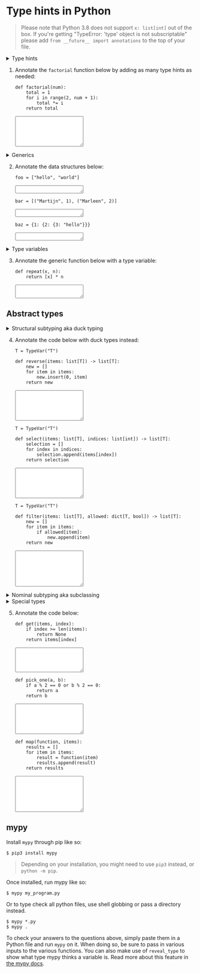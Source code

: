 # Type hints in Python

> Please note that Python 3.8 does not support `x: list[int]` out of the box. If you're getting "TypeError: 'type' object is not subscriptable" please add `from __future__ import annotations` to the top of your file.

<details markdown="1"><summary  markdown="span">Type hints</summary>
A type hint in the simplest form looks like this:

    foo: int

All this says is, the type of the variable `foo` should be an integer. Notice how there is no initial value here. This line of code does not create a variable `foo`, all it does is add a hint that `foo`, once it exists, should be an integer. That means this will raise a `NameError`:

    $ python3
    >>> foo: int
    >>> foo
    NameError: name 'foo' is not defined

It is possible to combine type hints and initialization on the same line, like so:

    foo: int = 3

That looks somewhat redundant, doesn't it? How can the _literal_ value `3` be anything else than an integer? This is where type inference kicks in. Tools will try to infer the types of variables from their use. It is quite safe to assume type inference is possible here, so probably best to just write:

    foo = 3

Type inference does have its limitations, for instance `mypy`, a popular static type checker for Python, will not do any type inference in functions without type hints. To understand why let's quickly look into function type hints. In the simplest form:

    def add(a: int, b: int) -> int:
        c = a + b
        return c

The syntax above is straightforward, use the colon (`:`) for parameter type hints, and the arrow (`->`) for the return type. Notice how the type of `c` is not annotated. It can be, but it is not needed. From the types of `a` and `b` and the `+` operation, `mypy` can infer the type of `c`. But what if we did not annotate this function. Well, in that case, `a` and `b` could be anything: `str`, `float`, `list`, you name it! This is where `mypy` draws a line, if you do not annotate a function, `mypy` will not even attempt to do type inference. Instead, all variables will be of type `Any`.

What is `Any`? Well, anything really. It is an escape hatch of sorts that provides no information. Once `Any` gets involved type checking becomes rather impossible. What is `Any + int`? `Any`.

</details>

1.  Annotate the `factorial` function below by adding as many type hints as needed:

        def factorial(num):
            total = 1
            for i in range(2, num + 1):
                total *= i
            return total

    <textarea name="form[q1]" rows="5" required=""></textarea>

<details markdown="1"><summary  markdown="span">Generics</summary>

Integers, floats, booleans and strings are primitive data types. Built into the language, they serve as building blocks for more complex data structures. For instance, you might need a `list` to store your data.

    numbers: list = [1, 2, 3]
    number = numbers.pop()

Here is the catch, the type `list` does not tell _anything_ about what is in the `list`. So really what we have here is a `list` containing `Any`. In this case, the type of `number` would be `Any` too.

A `list` is a generic data type. It can store various types, but its operation will vary based on what you store. Simply put for a `list`, if you initially store integers in the list, you will later be able to retrieve integers from that list. This can be annotated as follows:

    numbers: list[int] = [1, 2, 3]
    number = numbers.pop()

Now `numbers` is defined as a list of integers, and through that `number` will be of type `int` too.

Let's take a quick look at `dict`. Dictionaries have two types, their keys and values. This is how that can be annotated:

    grades: dict[str, int] = {"Martijn": 7, "Marleen": 8}

Tuples are an immutable data structure, once initialized it cannot be changed. So it is known upfront exactly what the type of each value in the tuple is going to be. Because of this the `tuple` type can a variable amount of generic annotations with exactly as many types as there are values. Like so:

    foo: tuple[int, float] = (7, 7.2)
    bar: tuple[int, float, str] = (8, 7.9, "hello world")
    baz: tuple[int, int, int] = (1, 2, 3)

What about nested data structures?

    stats: dict[str, tuple[int, float]] = {"Martijn": (7, 7.2), "Marleen": (8, 8.1)}

Again, in most situations `mypy` can infer the types of the variables, and it is not strictly needed to annotate each data structure for type checking. That said, especially when it comes to data structures, annotations make the code easier to understand.

</details>

2.  Annotate the data structures below:

        foo = ["hello", "world"]

    <textarea name="form[q2.1]" rows="1" required=""></textarea>

        bar = [("Martijn", 1), ("Marleen", 2)]

    <textarea name="form[q2.2]" rows="1" required=""></textarea>

        baz = {1: {2: {3: "hello"}}}

    <textarea name="form[q2.3]" rows="1" required=""></textarea>

<details markdown="1"><summary  markdown="span">Type variables</summary>

How do you write your own generic functions? In Python that requires type variables. These are provided by `TypeVar` from the `typing` module. Here is how it works:

    from typing import TypeVar

    T = TypeVar('T')  # Can be anything
    N = TypeVar('N', int, float)  # Must be int or float

Type variables can be unconstrained, like `T` above. In this case, `T` can be any type at all. Or type variables can be constraint, like `N` above. In which case `N` can only be an `int` or a `float`. Type variables can come in place of actual types to create for instance generic functions:

    from typing import Iterable, TypeVar

    T = TypeVar('T')

    def first(items: list[T]) -> T:
        return items[0]

`first` will return the first item in the list, but what type is returned is dependent on the list. For instance, if `first` is called like so:

    n = first([1,2,3])

Then `n` will be of type `int`. Because a `list[int]` is passed in and `T` will take on the form of `int`. `T` is what is ultimately returned from `first` and that is then why `n` is an `int`.

Type variables can be used outside generic data structures too, for instance:

    def longest(a: T, b: T) -> T:
        return a if len(a) >= len(b) else b

This function will work for any type T, and it will return that same type.

</details>

3.  Annotate the generic function below with a type variable:

        def repeat(x, n):
            return [x] * n

    <textarea name="form[q3]" rows="2" required=""></textarea>

## Abstract types

<details markdown="1"><summary  markdown="span">Structural subtyping aka duck typing</summary>

So far we have looked at concrete types, such as integers, strings and lists. These types are expressive, you know exactly what you are working with. But, often these concrete types limit design. Take for instance this function:

    def sum(items: list[int]) -> int:
        total = 0
        for item in items:
            total += item
        return item

There is no reason this implementation cannot work with other types of data structures. A tuple of integers or a set of integers should work just fine, but the type hint `list[int]` will only accept a concrete `list`. This is quite un-pythonic!

Looking at the implementation of `sum`, all that is needed from `items` is that it works with a for-loop. Or more precisely, the data structure needs to be iterable.

We could say that we only care about a property of the type of data structure, namely that it is iterable. We are not necessarily interested in the concrete thing. Rather, if the type we insert into the function is somewhat list-like, the function should work just fine. In comes duck typing:

> if it walks like a duck, swims like a duck, and quacks like a duck... it's a duck.

We need a type that can swim, or in our case a data structure that is iterable. Whether that happens to be a swimming duck or a swimming fish in the end, that is irrelevant here. Luckily Python's `typing` module comes with a bunch of "duck types" built-in, one of which is `Iterable` that we can use like so:

    from typing import Iterable

    def sum(items: Iterable[int]) -> int:
        total = 0
        for item in items:
            total += item
        return item

Now any calls to `sum`, whether that'd be with a `tuple` or `set`, will all pass type checks. As all of these data structures are iterable! This form of abstract types is called structural subtyping. Alternatively, and probably easier to remember: **static duck typing**. This is done by creating a subtype that only contains some structural aspect of the original type. For instance, `Iterable` is a subtype with only the method `__iter__` (Python's hidden method for iterable things). So as long as the actual type implements `__iter__` any type check will pass.

The `typing` module provides more duck types, most notably: `Sequence` and `Mapping`. `Sequence` is a duck type for anything that keeps order and is index-able. Lists and tuples are `Sequence`s, but a `set` for instance is not.

    from typing import Sequence

    a: Sequence[int] = [1, 2, 3]  # All good
    b: Sequence[int] = (1, 2, 3)  # All good
    c: Sequence[int] = {1, 2, 3}  # Incompatible types in assignment (expression has type "Set[int]", variable has type "Sequence[int]")

`Mapping` is a generic type for structures that map one value to another, such as dictionaries for instance.

    from typing import Mapping

    a: Mapping[str, int] = {"foo": 1}  # All good

<details markdown="1"><summary  markdown="span">For the technically curious...</summary>

These abstract data types are implemented as so-called `Protocols`. See this [Python Enhancement Proposal](https://www.python.org/dev/peps/pep-0544/). Through these Protocols you can define your own duck types too. For instance:

    from typing import Iterable, Protocol

    class SupportsAdd(Protocol):
        def __add__(self, other):
            pass

    def sum(items: Iterable[SupportsAdd]) -> SupportsAdd:
        total = None
        for item in items:
            if total is None:
                total = item
            else:
                total += item
        return item

    sum([1, 2, 3]) # all good
    sum([1.5, None]) # error: List item 1 has incompatible type "None"; expected "SupportsAdd"

</details>

</details>

4.  Annotate the code below with duck types instead:

        T = TypeVar("T")

        def reverse(items: list[T]) -> list[T]:
            new = []
            for item in items:
                new.insert(0, item)
            return new

    <textarea name="form[q4.1]" rows="5" required=""></textarea>

        T = TypeVar("T")

        def select(items: list[T], indices: list[int]) -> list[T]:
            selection = []
            for index in indices:
                selection.append(items[index])
            return selection

    <textarea name="form[q4.2]" rows="5" required=""></textarea>

        T = TypeVar("T")

        def filter(items: list[T], allowed: dict[T, bool]) -> list[T]:
            new = []
            for item in items:
                if allowed[item]:
                    new.append(item)
            return new

    <textarea name="form[q4.3]" rows="6" required=""></textarea>

<details markdown="1"><summary  markdown="span">Nominal subtyping aka subclassing </summary>

Duck typing is great and all, but what if we actually do want a duck, not something that happens to act like a duck. For instance, let's say we are building a grading app and we have three user roles, `Teacher`, `Assistant` and `Student`. Implemented like so:

    class User:

    class Staff(User): pass

    class Teacher(Staff): pass

    class Assistant(Staff): pass

    class Student(User): pass

Through this, we can write functions that only accept specific types of users. For instance:

    def view_grade(user: User) -> int: pass
    def add_grade(user: Staff) -> None: pass

This way the type checker will allow all three roles to view grades, but only the `Staff` roles can add a grade. This form of abstract types is called nominal subtyping, where that type or any subclass of that type is accepted.

</details>

<details markdown="1"><summary  markdown="span">Special types</summary>

There are some special cases that need special treatment and you'll find these in the `typing` module! [Here are the docs](https://docs.python.org/3/library/typing.html#special-forms)

#### Union

For instance, in some cases, a function might be able to cope with multiple types. Effectively one type or the other. `Union` handles this like so:

    from typing import Union

    def add(a: Union[int, float], b: Union[int, float]) -> Union[int, float]:
        return a + b

> Starting in Python 3.10, `Union[int, float]` can also be written as `int | float`

#### Optional

Sometimes it is uncertain whether a function will return a value. Let's say we are looking for the location of a needle in a haystack. It might be in the haystack, it might also not be. In case it is not, it is a common (not necessarily best) practice to return `None`. That is what `Optional` captures, either a value is returned, or `None`.

    from typing import Optional, Sequence, TypeVar

    T = TypeVar("T")

    def find_index(haystack: Sequence[T], needle: T) -> Optional[int]:
        for i, hay in enumerate(haystack):
            if hay == needle:
                return i
        return None

> `Optional[int]` is equivalant to `Union[int, None]`. In that sense, it is entirely optional to use.

#### Callable

Functions can be passed to other functions too. That is what `Callable` captures in Python.

    from typing import Callable

    def get_hashes(number: int) -> str:
        return "#" * number

    def get_stars(number: int) -> str:
        return "*" * number

    def create_pyramid(create_layer: Callable[[int], str], height) -> str:
        pyramid = ""
        for i in range(1, height + 1):
            pyramid += create_layer(i) + "\n"
        return pyramid

    print(create_pyramid(get_hashes, 5))
    print(create_pyramid(get_stars, 5))

</details>

5.  Annotate the code below:

        def get(items, index):
            if index >= len(items):
                return None
            return items[index]

    <textarea name="form[q5.1]" rows="4" required=""></textarea>

        def pick_one(a, b):
            if a % 2 == 0 or b % 2 == 0:
                return a
            return b

    <textarea name="form[q5.2]" rows="5" required=""></textarea>

        def map(function, items):
            results = []
            for item in items:
                result = function(item)
                results.append(result)
            return results

    <textarea name="form[q5.3]" rows="6" required=""></textarea>

## mypy

Install `mypy` through pip like so:

    $ pip3 install mypy

> Depending on your installation, you might need to use `pip3` instead, or `python -m pip`.

Once installed, run mypy like so:

    $ mypy my_program.py

Or to type check all python files, use shell globbing or pass a directory instead.

    $ mypy *.py
    $ mypy .

To check your answers to the questions above, simply paste them in a Python file and run `mypy` on it. When doing so, be sure to pass in various inputs to the various functions. You can also make use of `reveal_type` to show what type mypy thinks a variable is. Read more about this feature in [the mypy docs](https://mypy.readthedocs.io/en/latest/common_issues.html?highlight=reveal_type#reveal-type).
